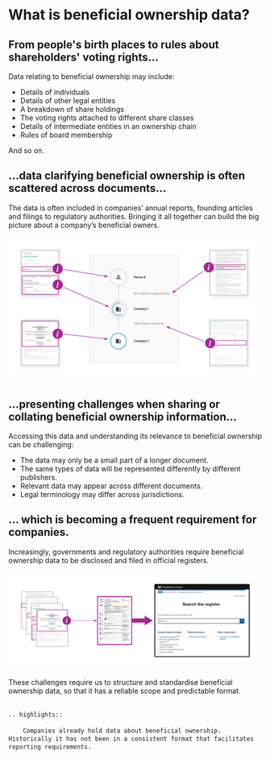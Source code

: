# What is beneficial ownership data?

<h2>From people's birth places to rules about shareholders' voting rights...</h2>

Data relating to beneficial ownership may include:

* Details of individuals
* Details of other legal entities
* A breakdown of share holdings 
* The voting rights attached to different share classes
* Details of intermediate entities in an ownership chain
* Rules of board membership 

And so on.

<h2>...data clarifying beneficial ownership is often scattered across documents...</h2>

The data is often included in companies’ annual reports, founding articles and filings to regulatory authorities. Bringing it all together can build the big picture about a company’s beneficial owners.

![A variety of information sources may hold beneficial ownership data](_assets/Diag5-sourcesData.svg)

<h2>...presenting challenges when sharing or collating beneficial ownership information...</h2>

Accessing this data and understanding its relevance to beneficial ownership can be challenging:

* The data may only be a small part of a longer document.
* The same types of data will be represented differently by different publishers.
* Relevant data may appear across different documents.
* Legal terminology may differ across jurisdictions.

<h2>... which is becoming a frequent requirement for companies.</h2>

Increasingly, governments and regulatory authorities require beneficial ownership data to be disclosed and filed in official registers.

![Data has to be brought together for registration](_assets/Diag6-registers.svg)

These challenges require us to structure and standardise beneficial ownership data, so that it has a reliable scope and predictable format.

```eval_rst 

.. highlights:: 
    
    Companies already hold data about beneficial ownership. Historically it has not been in a consistent format that facilitates reporting requirements. 

```


